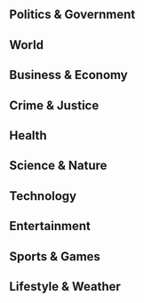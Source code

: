 ## Politics & Government


## World


## Business & Economy


## Crime & Justice


## Health


## Science & Nature


## Technology


## Entertainment


## Sports & Games


## Lifestyle & Weather


